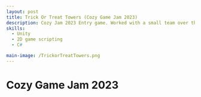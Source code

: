 ```yaml
---
layout: post
title: Trick Or Treat Towers (Cozy Game Jam 2023)
description: Cozy Jam 2023 Entry game. Worked with a small team over the course of a week to deliver a game befitting a fall cozy theme. 
skills: 
  - Unity
  - 2D game scripting
  - C#

main-image: /TrickorTreatTowers.png
---
```


# Cozy Game Jam 2023


